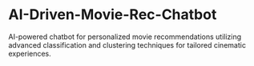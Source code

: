 # AI-Driven-Movie-Rec-Chatbot
AI-powered chatbot for personalized movie recommendations utilizing advanced classification and clustering techniques for tailored cinematic experiences.
